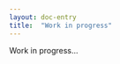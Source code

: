 ```yaml
---
layout: doc-entry
title:  "Work in progress"
---
```


Work in progress...

<!---
    TODO Add content
-->